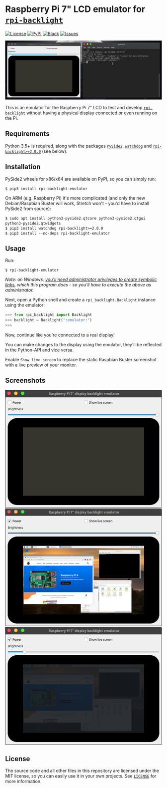 # Raspberry Pi 7" LCD emulator for [`rpi-backlight`](https://github.com/linusg/rpi-backlight)

[![License](https://img.shields.io/github/license/mashape/apistatus.svg)](ttps://github.com/linusg/rpi-backlight-emulator/blob/master/LICENSE)
[![PyPI](https://img.shields.io/pypi/v/rpi-backlight-emulator.svg)](https://pypi.org/project/rpi-backlight-emulator/)
[![Black](https://img.shields.io/badge/code%20style-black-000000.svg)](https://github.com/ambv/black)
[![Issues](https://img.shields.io/github/issues/linusg/rpi-backlight-emulator.svg)](https://github.com/linusg/rpi-backlight-emulator/issues)

![Demo](https://raw.githubusercontent.com/linusg/rpi-backlight-emulator/master/docs/demo.gif)

This is an emulator for the Raspberry Pi 7" LCD to test and develop
[`rpi-backlight`](https://github.com/linusg/rpi-backlight) without having a physical
display connected or even running on the Pi.

## Requirements

Python 3.5+ is required, along with the packages [`PySide2`](https://pypi.org/project/PySide2),
[`watchdog`](https://pypi.org/project/watchdog) and
[`rpi-backlight>=2.0.0`](https://pypi.org/project/rpi-backlight)
(see below).

## Installation

PySide2 wheels for x86/x64 are available on PyPI, so you can simply run:

```
$ pip3 install rpi-backlight-emulator
```

On ARM (e.g. Raspberry Pi) it's more complicated (and only the new Debian/Raspbian Buster
will work, Stretch won't - you'd have to install PySide2 from source):

```
$ sudo apt install python3-pyside2.qtcore python3-pyside2.qtgui python3-pyside2.qtwidgets
$ pip3 install watchdog rpi-backlight>=2.0.0
$ pip3 install --no-deps rpi-backlight-emulator
```

## Usage

Run:

```
$ rpi-backlight-emulator
```

_Note: on Windows,_
_[you'll need administrator privileges to create symbolic links](https://superuser.com/q/10727/581296),_
_which this program does - so you'll have to execute the above as administrator._

Next, open a Python shell and create a `rpi_backlight.Backlight` instance using the
emulator:

```python
>>> from rpi_backlight import Backlight
>>> backlight = Backlight(":emulator:")
>>>
```

Now, continue like you're connected to a real display!

You can make changes to the display using the emulator, they'll be reflected in the
Python-API and vice versa.

Enable `Show live screen` to replace the static Raspbian Buster screenshot with a live
preview of your monitor.

## Screenshots

![Display off](https://raw.githubusercontent.com/linusg/rpi-backlight-emulator/master/docs/screenshot_display_off.png)
![Display on](https://raw.githubusercontent.com/linusg/rpi-backlight-emulator/master/docs/screenshot_display_on.png)
![Brightness low](https://raw.githubusercontent.com/linusg/rpi-backlight-emulator/master/docs/screenshot_brightness_low.png)

## License

The source code and all other files in this repository are licensed under the MIT
license, so you can easily use it in your own projects. See [`LICENSE`](LICENSE) for
more information.
